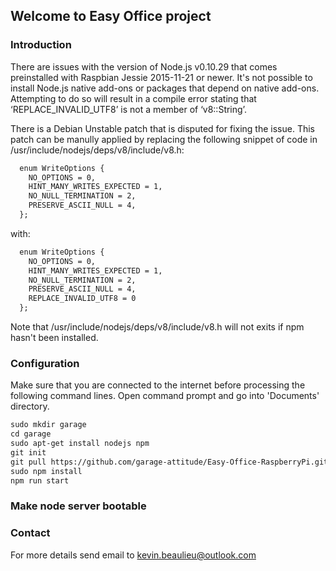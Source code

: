 ## Welcome to Easy Office project

### Introduction

There are issues with the version of Node.js v0.10.29 that comes preinstalled with Raspbian Jessie 2015-11-21 or newer. It's not possible to install Node.js native add-ons or packages that depend on native add-ons. Attempting to do so will result in a compile error stating that ‘REPLACE_INVALID_UTF8’ is not a member of ‘v8::String’.

There is a Debian Unstable patch that is disputed for fixing the issue. This patch can be manully applied by replacing the following snippet of code in /usr/include/nodejs/deps/v8/include/v8.h:

```markdown
  enum WriteOptions {
    NO_OPTIONS = 0,
    HINT_MANY_WRITES_EXPECTED = 1,
    NO_NULL_TERMINATION = 2,
    PRESERVE_ASCII_NULL = 4,
  };
```

with:

```markdown
  enum WriteOptions {
    NO_OPTIONS = 0,
    HINT_MANY_WRITES_EXPECTED = 1,
    NO_NULL_TERMINATION = 2,
    PRESERVE_ASCII_NULL = 4,
    REPLACE_INVALID_UTF8 = 0
  };
```
Note that /usr/include/nodejs/deps/v8/include/v8.h will not exits if npm hasn't been installed.

### Configuration

Make sure that you are connected to the internet before processing the following command lines. Open command prompt and go into 'Documents' directory.
```markdown
sudo mkdir garage
cd garage
sudo apt-get install nodejs npm
git init
git pull https://github.com/garage-attitude/Easy-Office-RaspberryPi.git
sudo npm install
npm run start
```
### Make node server bootable

### Contact

For more details send email to kevin.beaulieu@outlook.com
